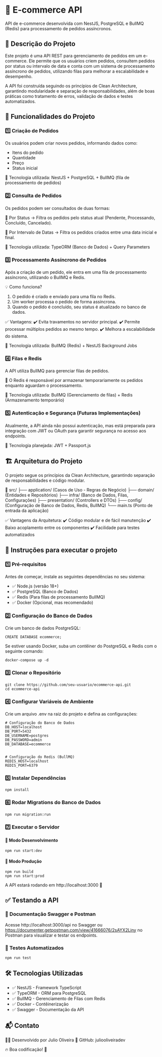 # 🛒 E-commerce API
API de e-commerce desenvolvida com NestJS, PostgreSQL e BullMQ (Redis) para processamento de pedidos assíncronos.

## 📌 Descrição do Projeto
Este projeto é uma API REST para gerenciamento de pedidos em um e-commerce. Ele permite que os usuários criem pedidos, consultem pedidos por status ou intervalo de data e conta com um sistema de processamento assíncrono de pedidos, utilizando filas para melhorar a escalabilidade e desempenho.

A API foi construída seguindo os princípios de Clean Architecture, garantindo modularidade e separação de responsabilidades, além de boas práticas como tratamento de erros, validação de dados e testes automatizados.

## 🔹 Funcionalidades do Projeto
### 1️⃣ Criação de Pedidos
Os usuários podem criar novos pedidos, informando dados como:

- Itens do pedido
- Quantidade
- Preço
- Status inicial
  
🚀 Tecnologia utilizada: NestJS + PostgreSQL + BullMQ (fila de processamento de pedidos)

### 2️⃣ Consulta de Pedidos

Os pedidos podem ser consultados de duas formas:

📌 Por Status → Filtra os pedidos pelo status atual (Pendente, Processando, Concluído, Cancelado).

📌 Por Intervalo de Datas → Filtra os pedidos criados entre uma data inicial e final.

🚀 Tecnologia utilizada: TypeORM (Banco de Dados) + Query Parameters

### 3️⃣ Processamento Assíncrono de Pedidos
Após a criação de um pedido, ele entra em uma fila de processamento assíncrono, utilizando o BullMQ e Redis.

💡 Como funciona?

1. O pedido é criado e enviado para uma fila no Redis.
2. Um worker processa o pedido de forma assíncrona.
3. Quando o pedido é concluído, seu status é atualizado no banco de dados.
   
✅ Vantagens:
✔️ Evita travamentos no servidor principal.
✔️ Permite processar múltiplos pedidos ao mesmo tempo.
✔️ Melhora a escalabilidade do sistema.

🚀 Tecnologia utilizada: BullMQ (Redis) + NestJS Background Jobs

### 4️⃣ Filas e Redis
A API utiliza BullMQ para gerenciar filas de pedidos.

📌 O Redis é responsável por armazenar temporariamente os pedidos enquanto aguardam o processamento.

🚀 Tecnologia utilizada: BullMQ (Gerenciamento de filas) + Redis (Armazenamento temporário)

### 5️⃣ Autenticação e Segurança (Futuras Implementações)
Atualmente, a API ainda não possui autenticação, mas está preparada para integração com JWT ou OAuth para garantir segurança no acesso aos endpoints.

🚀 Tecnologia planejada: JWT + Passport.js

## 🏗 Arquitetura do Projeto
O projeto segue os princípios da Clean Architecture, garantindo separação de responsabilidades e código modular.

📂 src/
├── application/ (Casos de Uso - Regras de Negócio)
├── domain/ (Entidades e Repositórios)
├── infra/ (Banco de Dados, Filas, Configurações)
├── presentation/ (Controllers e DTOs)
├── config/ (Configuração de Banco de Dados, Redis, BullMQ)
└── main.ts (Ponto de entrada da aplicação)

✅ Vantagens da Arquitetura:
✔️ Código modular e de fácil manutenção
✔️ Baixo acoplamento entre os componentes
✔️ Facilidade para testes automatizados

## 🚀 Instruções para executar o projeto
### 1️⃣ Pré-requisitos
Antes de começar, instale as seguintes dependências no seu sistema:

- ✅ Node.js (versão 18+)
- ✅ PostgreSQL (Banco de Dados)
- ✅ Redis (Para filas de processamento BullMQ)
- ✅ Docker (Opcional, mas recomendado)

### 2️⃣ Configuração do Banco de Dados
Crie um banco de dados PostgreSQL:

````
CREATE DATABASE ecommerce;
````

Se estiver usando Docker, suba um contêiner do PostgreSQL e Redis com o seguinte comando:

````
docker-compose up -d
````
### 3️⃣ Clonar o Repositório
````
git clone https://github.com/seu-usuario/ecommerce-api.git
cd ecommerce-api
````

### 4️⃣ Configurar Variáveis de Ambiente
Crie um arquivo .env na raiz do projeto e defina as configurações:

````
# Configuração do Banco de Dados
DB_HOST=localhost
DB_PORT=5432
DB_USERNAME=postgres
DB_PASSWORD=admin
DB_DATABASE=ecommerce


# Configuração do Redis (BullMQ)
REDIS_HOST=localhost
REDIS_PORT=6379
````
### 5️⃣ Instalar Dependências
````
npm install
````
### 6️⃣ Rodar Migrations do Banco de Dados
````
npm run migration:run
````
### 7️⃣ Executar o Servidor
#### 🔹 Modo Desenvolvimento
````
npm run start:dev
````
#### 🔹 Modo Produção
````
npm run build
npm run start:prod
````
A API estará rodando em http://localhost:3000 🚀

## ✅ Testando a API
### 📌 Documentação Swagger e Postman
Acesse http://localhost:3000/api no Swagger ou https://documenter.getpostman.com/view/41666076/2sAYX2Liny no Postman para visualizar e testar os endpoints.

### 📌 Testes Automatizados
````
npm run test
````

## 🛠 Tecnologias Utilizadas

- ✅ NestJS - Framework TypeScript
- ✅ TypeORM - ORM para PostgreSQL
- ✅ BullMQ - Gerenciamento de Filas com Redis
- ✅ Docker - Contêinerização
- ✅ Swagger - Documentação da API

## 📬 Contato
👨‍💻 Desenvolvido por Julio Oliveira
🔗 GitHub: juliooliveiradev

🔥 Boa codificação! 🚀
